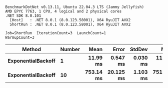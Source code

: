 ```

BenchmarkDotNet v0.13.11, Ubuntu 22.04.3 LTS (Jammy Jellyfish)
AMD EPYC 7763, 1 CPU, 4 logical and 2 physical cores
.NET SDK 8.0.101
  [Host]   : .NET 8.0.1 (8.0.123.58001), X64 RyuJIT AVX2
  ShortRun : .NET 8.0.1 (8.0.123.58001), X64 RyuJIT AVX2

Job=ShortRun  IterationCount=3  LaunchCount=1  
WarmupCount=3  

```
| Method             | Number | Mean      | Error     | StdDev   | Min       | Max       | Allocated |
|------------------- |------- |----------:|----------:|---------:|----------:|----------:|----------:|
| **ExponentialBackoff** | **1**      |  **11.99 ms** |  **0.547 ms** | **0.030 ms** |  **11.96 ms** |  **12.02 ms** |     **520 B** |
| **ExponentialBackoff** | **10**     | **753.14 ms** | **20.125 ms** | **1.103 ms** | **751.87 ms** | **753.80 ms** |    **4120 B** |
